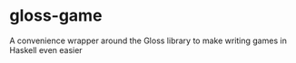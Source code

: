 gloss-game
==========

A convenience wrapper around the Gloss library to make writing games in Haskell even easier
